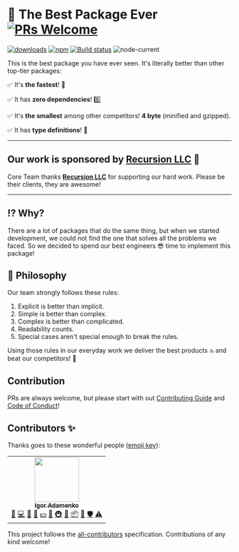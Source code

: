 # 🚀 The Best Package Ever [![PRs Welcome](https://img.shields.io/badge/PRs-welcome-green.svg)](./CONTRIBUTING.md)

[![downloads](https://img.shields.io/badge/downloads-10M-brightgreen)](https://www.youtube.com/watch?v=dQw4w9WgXcQ)
[![npm](https://img.shields.io/npm/v/the-best-package)](https://npmjs.com/the-best-package)
[![Build status](https://github.com/igoradamenko/the-best-package-ever/actions/workflows/node.js.yml/badge.svg?branch=master&event=push)](https://github.com/igoradamenko/the-best-package-ever/actions/workflows/node.js.yml)
![node-current](https://img.shields.io/node/v/the-best-package)

This is the best package you have ever seen. It's literally better than other top-tier packages:

✅ It's **the fastest**! 💨

✅ It has **zero dependencies**! 0️⃣

✅ It's **the smallest** among other competitors! **4 byte** (minified and gzipped).

✅ It has **type definitions**! 🦾

<hr id="sponsor">

## Our work is sponsored by [Recursion LLC](https://git.io/JYTtu#sponsor) 🤑

Core Team thanks **[Recursion LLC](https://git.io/JYTtu#sponsor)** for supporting our hard work. Please be their clients, they are awesome!

<hr>

## ⁉️ Why?

There are a lot of packages that do the same thing, but when we started development, we could not find the one
that solves all the problems we faced. So we decided to spend our best engineers 😎 time to implement this package!

## 📜 Philosophy

Our team strongly follows these rules:

1. Explicit is better than implicit.
2. Simple is better than complex.
3. Complex is better than complicated.
4. Readability counts.
5. Special cases aren't special enough to break the rules.

Using those rules in our everyday work we deliver the best products 🔝 and beat our competitors! 💪

## Contribution

PRs are always welcome, but please start with out [Contributing Guide](./CONTRIBUTING.md) and [Code of Conduct](./CODE_OF_CONDUCT.md)! 

## Contributors ✨

Thanks goes to these wonderful people ([emoji key](https://allcontributors.org/docs/en/emoji-key)):

<!-- ALL-CONTRIBUTORS-LIST:START - Do not remove or modify this section -->
<!-- prettier-ignore-start -->
<!-- markdownlint-disable -->
<table>
  <tr>
    <td align="center"><a href="https://github.com/igoradamenko"><img src="https://avatars.githubusercontent.com/u/6537798?v=4?s=100" width="100px;" alt=""/><br /><sub><b>Igor Adamenko</b></sub></a><br /><a href="#business-igoradamenko" title="Business development">💼</a> <a href="https://github.com/igoradamenko/the-best-project/commits?author=igoradamenko" title="Code">💻</a> <a href="https://github.com/igoradamenko/the-best-project/commits?author=igoradamenko" title="Documentation">📖</a> <a href="#design-igoradamenko" title="Design">🎨</a> <a href="#financial-igoradamenko" title="Financial">💵</a> <a href="#ideas-igoradamenko" title="Ideas, Planning, & Feedback">🤔</a> <a href="#infra-igoradamenko" title="Infrastructure (Hosting, Build-Tools, etc)">🚇</a> <a href="#maintenance-igoradamenko" title="Maintenance">🚧</a> <a href="#platform-igoradamenko" title="Packaging/porting to new platform">📦</a> <a href="#projectManagement-igoradamenko" title="Project Management">📆</a> <a href="#security-igoradamenko" title="Security">🛡️</a> <a href="https://github.com/igoradamenko/the-best-project/commits?author=igoradamenko" title="Tests">⚠️</a></td>
  </tr>
</table>

<!-- markdownlint-restore -->
<!-- prettier-ignore-end -->

<!-- ALL-CONTRIBUTORS-LIST:END -->

This project follows the [all-contributors](https://github.com/all-contributors/all-contributors) specification. Contributions of any kind welcome!
